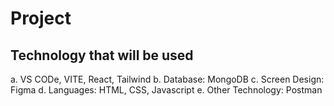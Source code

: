 # Project
## Technology that will be used
a. VS CODe, VITE, React, Tailwind
b. Database: MongoDB
c. Screen Design: Figma
d. Languages: HTML, CSS, Javascript
e. Other Technology: Postman
